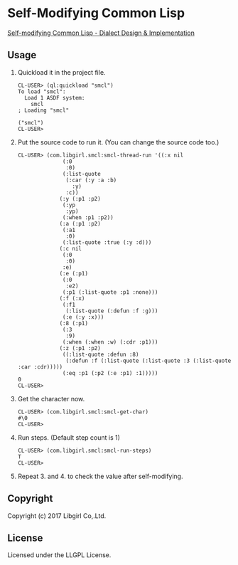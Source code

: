 # Self-Modifying Common Lisp
[Self-modifying Common Lisp - Dialect Design & Implementation](https://speakerdeck.com/austintinglibgirl/self-modifying-common-lisp)
## Usage
1. Quickload it in the project file.
    ```
    CL-USER> (ql:quickload "smcl")
    To load "smcl":
      Load 1 ASDF system:
        smcl
    ; Loading "smcl"

    ("smcl")
    CL-USER> 
    ```
2. Put the source code to run it. (You can change the source code too.)
    ```
    CL-USER> (com.libgirl.smcl:smcl-thread-run '((:x nil
                  (:0
                   :0)
                  (:list-quote
                   (:car (:y :a :b)
                     :y)
                   :c))
                 (:y (:p1 :p2)
                  (:yp
                   :yp)
                  (:when :p1 :p2))
                 (:a (:p1 :p2)
                  (:a1
                   :0)
                  (:list-quote :true (:y :d)))
                 (:c nil
                  (:0
                   :0)
                  :e)
                 (:e (:p1)
                  (:0
                   :e2)
                  (:p1 (:list-quote :p1 :none)))
                 (:f (:x)
                  (:f1
                   (:list-quote (:defun :f :g)))
                  (:e (:y :x)))
                 (:8 (:p1)
                  (:3
                   :9)
                  (:when (:when :w) (:cdr :p1)))
                 (:z (:p1 :p2)
                  ((:list-quote :defun :8)
                   (:defun :f (:list-quote (:list-quote :3 (:list-quote :car :cdr)))))
                  (:eq :p1 (:p2 (:e :p1) :1)))))
    0
    CL-USER>
    ```
3. Get the character now.
    ```
    CL-USER> (com.libgirl.smcl:smcl-get-char)
    #\0
    CL-USER>
    ```
4. Run steps. (Default step count is 1)
    ```
    CL-USER> (com.libgirl.smcl:smcl-run-steps)
    T
    CL-USER>
    ```
5. Repeat 3. and 4. to check the value after self-modifying.
## Copyright
Copyright (c) 2017 Libgirl Co,.Ltd.

## License
Licensed under the LLGPL License.